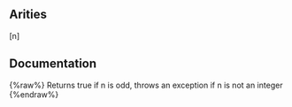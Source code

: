 ## Arities
[n]

## Documentation
{%raw%}
Returns true if n is odd, throws an exception if n is not an integer
{%endraw%}
